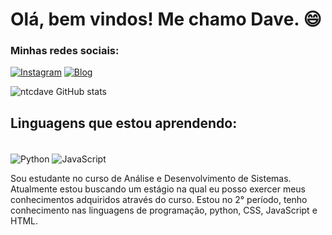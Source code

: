 # Olá, bem vindos! Me chamo Dave. 😄

  ### Minhas redes sociais: 

[![Instagram](https://img.shields.io/badge/Instagram-E4405F?style=for-the-badge&logo=instagram&logoColor=white)](https://www.instagram.com/davibrito.n) [![Blog](https://img.shields.io/badge/LinkedIn-0077B5?style=for-the-badge&logo=linkedin&logoColor=white)](https://www.linkedin.com/in/davi-brito-6a1806205/)


![ntcdave GitHub stats](https://github-readme-stats.vercel.app/api?username=ntcdave&show_icons=true&theme=radical) 


  ## Linguagens que estou aprendendo:

<div style="display: inline-block"><br/>
  <img align="center" alt="Python" src="https://img.shields.io/badge/Python-14354C?style=for-the-badge&logo=python&logoColor=white">
<img align="center" alt="JavaScript" src="https://img.shields.io/badge/JavaScript-323330?style=for-the-badge&logo=javascript&logoColor=F7DF1E">
</div>

Sou estudante no curso de Análise e Desenvolvimento de Sistemas. Atualmente estou buscando um estágio na qual eu posso exercer meus conhecimentos adquiridos através do curso. Estou no 2° período, tenho conhecimento nas linguagens de programação, python, CSS, JavaScript e HTML.
